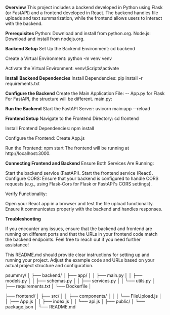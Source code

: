 
**Overview**
This project includes a backend developed in Python using Flask (or FastAPI) and a frontend developed in React. The backend handles file uploads and text summarization, while the frontend allows users to interact with the backend.

**Prerequisites**
Python: Download and install from python.org.
Node.js: Download and install from nodejs.org.

**Backend Setup**
Set Up the Backend Environment:
cd backend

Create a Virtual Environment:
python -m venv venv

Activate the Virtual Environment:
venv\Scripts\activate

**Install Backend Dependencies**
Install Dependencies:
pip install -r requirements.txt

**Configure the Backend**
Create the Main Application File: -- App.py for Flask
For FastAPI, the structure will be different. main.py:

**Run the Backend**
Start the FastAPI Server:
uvicorn main:app --reload

**Frontend Setup**
Navigate to the Frontend Directory:
cd frontend

Install Frontend Dependencies:
npm install

Configure the Frontend:
Create App.js

Run the Frontend:
npm start
The frontend will be running at http://localhost:3000.

**Connecting Frontend and Backend**
Ensure Both Services Are Running:

Start the backend service (FastAPI).
Start the frontend service (React).
Configure CORS:
Ensure that your backend is configured to handle CORS requests (e.g., using Flask-Cors for Flask or FastAPI's CORS settings).

Verify Functionality:

Open your React app in a browser and test the file upload functionality. Ensure it communicates properly with the backend and handles responses.

**Troubleshooting**

If you encounter any issues, ensure that the backend and frontend are running on different ports and that the URLs in your frontend code match the backend endpoints.
Feel free to reach out if you need further assistance!

This README.md should provide clear instructions for setting up and running your project. Adjust the example code and URLs based on your actual project structure and configuration.


psummry/
│
├── backend/
│   ├── app/
│   │   ├── main.py
│   │   ├── models.py
│   │   ├── schemas.py
│   │   ├── services.py
│   │   └── utils.py
│   ├── requirements.txt
│   └── Dockerfile
│


├── frontend/
│   ├── src/
│   │   ├── components/
│   │   │   └── FileUpload.js
│   │   ├── App.js
│   │   ├── index.js
│   │   └── api.js
│   ├── public/
│   └── package.json
│
└── README.md

 

